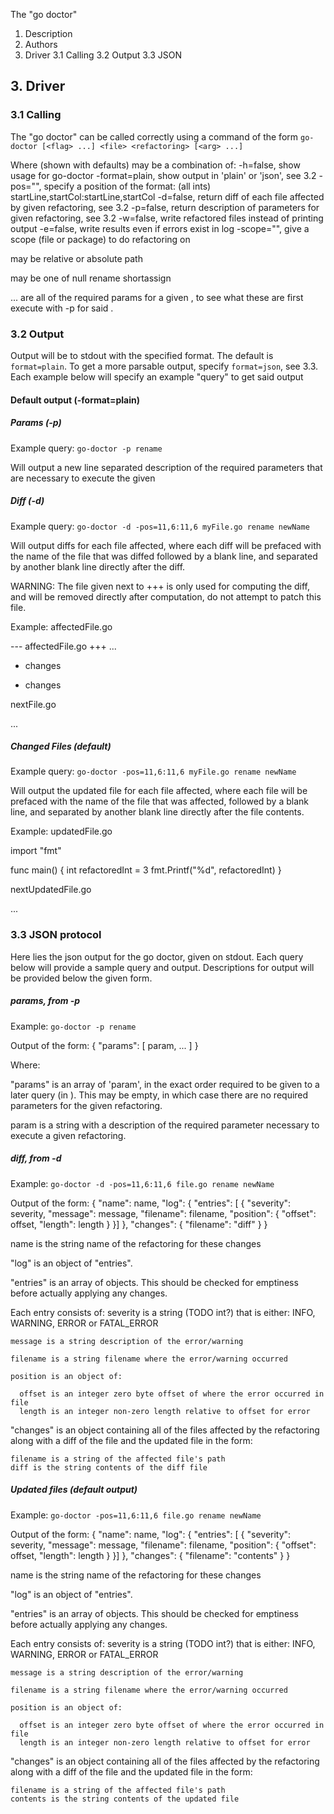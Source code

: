 The "go doctor"

1. Description
2. Authors
3. Driver
  3.1 Calling
  3.2 Output
  3.3 JSON


## 3. Driver

### 3.1 Calling
  The "go doctor" can be called correctly using a command of the form
  `go-doctor [<flag> ...] <file> <refactoring> [<arg> ...]`

  Where <flag> (shown with defaults) may be a combination of:
    -h=false, show usage for go-doctor
    -format=plain, show output in 'plain' or 'json', see 3.2
    -pos="", specify a position of the format: (all ints) startLine,startCol:startLine,startCol
    -d=false, return diff of each file affected by given refactoring, see 3.2
    -p=false, return description of parameters for given refactoring, see 3.2
    -w=false, write refactored files instead of printing output
    -e=false, write results even if errors exist in log
    -scope="", give a scope (file or package) to do refactoring on

  <file> may be relative or absolute path

  <refactoring> may be one of
    null
    rename
    shortassign

  <arg> ... are all of the required params for a given <refactoring>,
  to see what these are first execute with -p for said <refactoring>.

### 3.2 Output

Output will be to stdout with the specified format.
The default is `format=plain`.
To get a more parsable output, specify `format=json`, see 3.3.
Each example below will specify an example "query" to get said output

#### Default output (-format=plain)

##### Params (-p)
  Example query: `go-doctor -p rename`

  Will output a new line separated description of the
  required parameters that are necessary to execute the given <refactoring>

##### Diff (-d)
  Example query: `go-doctor -d -pos=11,6:11,6 myFile.go rename newName`

  Will output diffs for each file affected, where
  each diff will be prefaced with the name of the file that was diffed
  followed by a blank line, and separated by another blank line
  directly after the diff. 
  
  WARNING: The file given next to +++ is only
  used for computing the diff, and will be removed directly after
  computation, do not attempt to patch this file. 

  Example:
  affectedFile.go

  --- affectedFile.go
  +++ ...

  + changes
  - changes

  nextFile.go

  ...

##### Changed Files (default)
  Example query: `go-doctor -pos=11,6:11,6 myFile.go rename newName`

  Will output the updated file for each file affected,
  where each file will be prefaced with the name of the file that
  was affected, followed by a blank line, and separated by another
  blank line directly after the file contents.

  Example:
  updatedFile.go

  import "fmt"

  func main() {
    int refactoredInt = 3
    fmt.Printf("%d", refactoredInt)
  }

  nextUpdatedFile.go

  ...

### 3.3 JSON protocol
  
  Here lies the json output for the go doctor, given on stdout.
  Each query below will provide a sample query and output.
  Descriptions for output will be provided below the given form.

##### params, from -p

  Example: `go-doctor -p rename`

  Output of the form:
  {
    "params": [
      param, ...
    ]
  }

  Where:

  "params" is an array of 'param', in the exact order required
  to be given to a later query (in <arg>). This may be empty, in
  which case there are no required parameters for the given refactoring.

  param is a string with a description of the required
  parameter necessary to execute a given refactoring.

##### diff, from -d

  Example: `go-doctor -d -pos=11,6:11,6 file.go rename newName`

  Output of the form:
  {
    "name": name,
    "log": {
      "entries": [
      {
        "severity": severity,
        "message": message,
        "filename": filename,
        "position": { 
          "offset": offset,
          "length": length
        }
      }]
    },
    "changes": {
      "filename": "diff"
    }
  }

  name is the string name of the refactoring for these changes

  "log" is an object of "entries".

  "entries" is an array of objects. This should be checked for
  emptiness before actually applying any changes.

  Each entry consists of:
    severity is a string (TODO int?) that is either:
      INFO, WARNING, ERROR or FATAL_ERROR

    message is a string description of the error/warning

    filename is a string filename where the error/warning occurred

    position is an object of:

      offset is an integer zero byte offset of where the error occurred in file
      length is an integer non-zero length relative to offset for error

  "changes" is an object containing all of the files affected by the
  refactoring along with a diff of the file and the updated file in the form:

    filename is a string of the affected file's path
    diff is the string contents of the diff file


##### Updated files (default output)

  Example: `go-doctor -pos=11,6:11,6 file.go rename newName`

  Output of the form:
  {
    "name": name,
    "log": {
      "entries": [
      {
        "severity": severity,
        "message": message,
        "filename": filename,
        "position": { 
          "offset": offset,
          "length": length
        }
      }]
    },
    "changes": {
      "filename": "contents"
    }
  }

  name is the string name of the refactoring for these changes

  "log" is an object of "entries".

  "entries" is an array of objects. This should be checked for
  emptiness before actually applying any changes.

  Each entry consists of:
    severity is a string (TODO int?) that is either:
      INFO, WARNING, ERROR or FATAL_ERROR

    message is a string description of the error/warning

    filename is a string filename where the error/warning occurred

    position is an object of:

      offset is an integer zero byte offset of where the error occurred in file
      length is an integer non-zero length relative to offset for error

  "changes" is an object containing all of the files affected by the
  refactoring along with a diff of the file and the updated file in the form:

    filename is a string of the affected file's path
    contents is the string contents of the updated file

